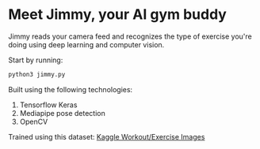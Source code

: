 # Meet Jimmy, your AI gym buddy
Jimmy reads your camera feed and recognizes the type of exercise you're doing using deep learning and computer vision.

Start by running:
~~~ bash
python3 jimmy.py
~~~

Built using the following technologies:
1. Tensorflow Keras
2. Mediapipe pose detection
3. OpenCV

Trained using this dataset: [Kaggle Workout/Exercise Images](https://www.kaggle.com/datasets/hasyimabdillah/workoutexercises-images)
